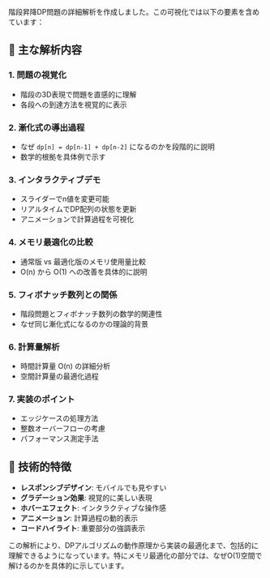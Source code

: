 階段昇降DP問題の詳細解析を作成しました。この可視化では以下の要素を含めています：

## 🎯 主な解析内容

### 1. **問題の視覚化**
- 階段の3D表現で問題を直感的に理解
- 各段への到達方法を視覚的に表示

### 2. **漸化式の導出過程**
- なぜ `dp[n] = dp[n-1] + dp[n-2]` になるのかを段階的に説明
- 数学的根拠を具体例で示す

### 3. **インタラクティブデモ**
- スライダーでn値を変更可能
- リアルタイムでDP配列の状態を更新
- アニメーションで計算過程を可視化

### 4. **メモリ最適化の比較**
- 通常版 vs 最適化版のメモリ使用量比較
- O(n) から O(1) への改善を具体的に説明

### 5. **フィボナッチ数列との関係**
- 階段問題とフィボナッチ数列の数学的関連性
- なぜ同じ漸化式になるのかの理論的背景

### 6. **計算量解析**
- 時間計算量 O(n) の詳細分析
- 空間計算量の最適化過程

### 7. **実装のポイント**
- エッジケースの処理方法
- 整数オーバーフローの考慮
- パフォーマンス測定手法

## 🔧 技術的特徴

- **レスポンシブデザイン**: モバイルでも見やすい
- **グラデーション効果**: 視覚的に美しい表現
- **ホバーエフェクト**: インタラクティブな操作感
- **アニメーション**: 計算過程の動的表示
- **コードハイライト**: 重要部分の強調表示

この解析により、DPアルゴリズムの動作原理から実装の最適化まで、包括的に理解できるようになっています。特にメモリ最適化の部分では、なぜO(1)空間で解けるのかを具体的に示しています。